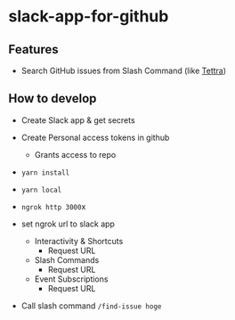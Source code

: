 # slack-app-for-github

## Features

- Search GitHub issues from Slash Command (like [Tettra](https://tettra.com/))

## How to develop

- Create Slack app & get secrets

- Create Personal access tokens in github
  - Grants access to repo

- `yarn install`

- `yarn local`

- `ngrok http 3000`x

- set ngrok url to slack app 
    - Interactivity & Shortcuts
      - Request URL
    - Slash Commands
      - Request URL
    - Event Subscriptions
      - Request URL

- Call slash command `/find-issue hoge`
